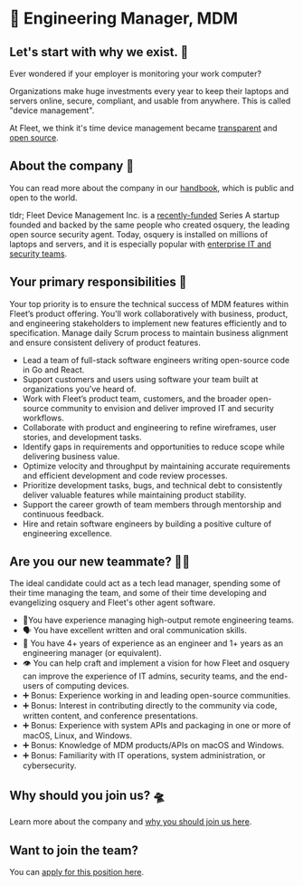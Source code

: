# 🚀 Engineering Manager, MDM


## Let's start with why we exist. 📡

Ever wondered if your employer is monitoring your work computer?

Organizations make huge investments every year to keep their laptops and servers online, secure, compliant, and usable from anywhere. This is called "device management".

At Fleet, we think it's time device management became [transparent](https://fleetdm.com/transparency) and [open source](https://fleetdm.com/handbook/company#open-source).


## About the company 🌈

You can read more about the company in our [handbook](https://fleetdm.com/handbook/company), which is public and open to the world.

tldr; Fleet Device Management Inc. is a [recently-funded](https://techcrunch.com/2022/04/28/fleet-nabs-20m-to-enable-enterprises-to-manage-their-devices/) Series A startup founded and backed by the same people who created osquery, the leading open source security agent. Today, osquery is installed on millions of laptops and servers, and it is especially popular with [enterprise IT and security teams](https://www.linuxfoundation.org/press/press-release/the-linux-foundation-announces-intent-to-form-new-foundation-to-support-osquery-community).

## Your primary responsibilities 🔭

Your top priority is to ensure the technical success of MDM features within Fleet’s product offering. You'll work collaboratively with business, product, and engineering stakeholders to implement new features efficiently and to specification. Manage daily Scrum process to maintain business alignment and ensure consistent delivery of product features.

- Lead a team of full-stack software engineers writing open-source code in Go and React.
- Support customers and users using software your team built at organizations you’ve heard of.
- Work with Fleet’s product team, customers, and the broader open-source community to envision and deliver improved IT and security workflows.
- Collaborate with product and engineering to refine wireframes, user stories, and development tasks.
- Identify gaps in requirements and opportunities to reduce scope while delivering business value.
- Optimize velocity and throughput by maintaining accurate requirements and efficient development and code review processes.
- Prioritize development tasks, bugs, and technical debt to consistently deliver valuable features while maintaining product stability.
- Support the career growth of team members through mentorship and continuous feedback.
- Hire and retain software engineers by building a positive culture of engineering excellence.


## Are you our new teammate? 🧑‍🚀

The ideal candidate could act as a tech lead manager, spending some of their time managing the team, and some of their time developing and evangelizing osquery and Fleet's other agent software.

- 🔩You have experience managing high-output remote engineering teams.
- 🗣️ You have excellent written and oral communication skills.
- 🦉 You have 4+ years of experience as an engineer and 1+ years as an engineering manager (or equivalent).
- 👁 You can help craft and implement a vision for how Fleet and osquery can improve the experience of IT admins, security teams, and the end-users of computing devices.
- ➕ Bonus: Experience working in and leading open-source communities.
- ➕ Bonus: Interest in contributing directly to the community via code, written content, and conference presentations.
- ➕ Bonus: Experience with system APIs and packaging in one or more of macOS, Linux, and Windows.
- ➕ Bonus: Knowledge of MDM products/APIs on macOS and Windows.
- ➕ Bonus: Familiarity with IT operations, system administration, or cybersecurity.


## Why should you join us? 🛸

Learn more about the company and [why you should join us here](https://fleetdm.com/handbook/company#is-it-any-good).


## Want to join the team?

You can [apply for this position here](https://3x3q33auqgj.typeform.com/to/upGkhYsN).


<meta name="maintainedBy" value="mikermcneil">
<meta name="title" value="🚀 Engineering Manager, MDM">
